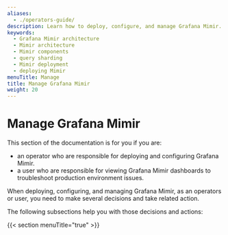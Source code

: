 ```yaml
---
aliases:
  - ./operators-guide/
description: Learn how to deploy, configure, and manage Grafana Mimir.
keywords:
  - Grafana Mimir architecture
  - Mimir architecture
  - Mimir components
  - query sharding
  - Mimir deployment
  - deploying Mimir
menuTitle: Manage
title: Manage Grafana Mimir
weight: 20
---
```


# Manage Grafana Mimir

This section of the documentation is for you if you are:

- an operator who are responsible for deploying and configuring Grafana Mimir.
- a user who are responsible for viewing Grafana Mimir dashboards to troubleshoot production environment issues.

When deploying, configuring, and managing Grafana Mimir, as an operators or user, you need to make several decisions and take related action.

The following subsections help you with those decisions and actions:

{{< section menuTitle="true" >}}
